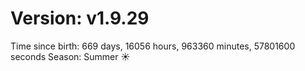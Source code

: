 # Version: v1.9.29
Time since birth: 669 days, 16056 hours, 963360 minutes, 57801600 seconds
Season: Summer ☀️
